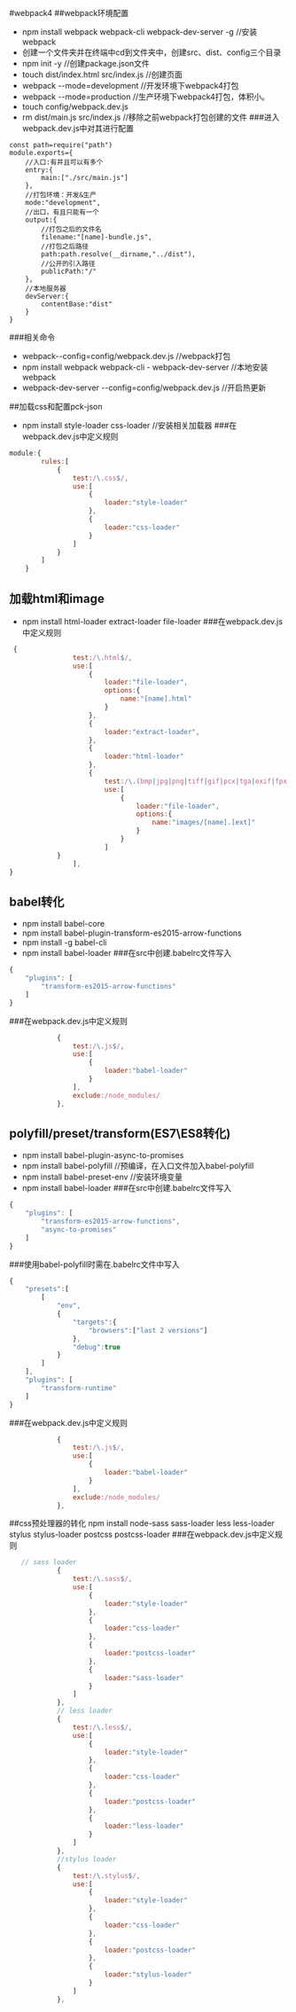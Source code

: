 #webpack4
##webpack环境配置
- npm install webpack webpack-cli webpack-dev-server -g //安装webpack
- 创建一个文件夹并在终端中cd到文件夹中，创建src、dist、config三个目录
- npm init -y  //创建package.json文件
- touch dist/index.html src/index.js //创建页面
- webpack --mode=development  //开发环境下webpack4打包
- webpack --mode=production  //生产环境下webpack4打包，体积小。
- touch config/webpack.dev.js    
- rm dist/main.js src/index.js //移除之前webpack打包创建的文件
###进入webpack.dev.js中对其进行配置
```
const path=require("path")
module.exports={
    //入口:有并且可以有多个
    entry:{
        main:["./src/main.js"]
    },
    //打包环境：开发&生产
    mode:"development",
    //出口，有且只能有一个
    output:{
        //打包之后的文件名
        filename:"[name]-bundle.js",
        //打包之后路径
        path:path.resolve(__dirname,"../dist"),
        //公开的引入路径
        publicPath:"/"
    },
    //本地服务器
    devServer:{
        contentBase:"dist"
    }
}
```
###相关命令
- webpack--config=config/webpack.dev.js   //webpack打包
- npm install webpack webpack-cli  - webpack-dev-server  //本地安装webpack
- webpack-dev-server --config=config/webpack.dev.js  //开启热更新


##加载css和配置pck-json
- npm install style-loader css-loader //安装相关加载器
###在webpack.dev.js中定义规则
```javascript
module:{
        rules:[
            {
                test:/\.css$/,
                use:[
                    {
                        loader:"style-loader"
                    },
                    {
                        loader:"css-loader"
                    }
                ]
            }
        ]
    } 
```
## 加载html和image
- npm install html-loader extract-loader file-loader 
###在webpack.dev.js中定义规则
```JavaScript
 {
                test:/\.html$/,
                use:[
                    {
                        loader:"file-loader",
                        options:{
                            name:"[name].html"
                        }
                    },
                    {
                        loader:"extract-loader",
                    },
                    {
                        loader:"html-loader"
                    },
                    {
                        test:/\.(bmp|jpg|png|tiff|gif|pcx|tga|exif|fpx|svg|psd|cdr|pcd|dxf|ufo|eps|ai|raw|WMF|webp)$/,
                        use:[
                            {
                                loader:"file-loader",
                                options:{
                                    name:"images/[name].[ext]"
                                }
                            }
                        ]
            }
                ],
}
```

## babel转化
- npm install babel-core
- npm install babel-plugin-transform-es2015-arrow-functions
- npm install -g babel-cli
- npm install babel-loader
###在src中创建.babelrc文件写入
```JavaScript
{
    "plugins": [
        "transform-es2015-arrow-functions"
    ]
}
```
###在webpack.dev.js中定义规则
```JavaScript
            {
                test:/\.js$/,
                use:[
                    {
                        loader:"babel-loader"
                    }
                ],
                exclude:/node_modules/
            },
```


## polyfill/preset/transform(ES7\ES8转化)
- npm install babel-plugin-async-to-promises 
- npm install babel-polyfill  //预编译，在入口文件加入babel-polyfill
- npm install babel-preset-env //安装环境变量
- npm install babel-loader
###在src中创建.babelrc文件写入
```JavaScript
{
    "plugins": [
        "transform-es2015-arrow-functions",
        "async-to-promises"
    ]
}
```
###使用babel-polyfill时需在.babelrc文件中写入
```JavaScript
{
    "presets":[
        [
            "env",
            {
                "targets":{
                    "browsers":["last 2 versions"]
                },
                "debug":true
            }
        ]
    ],
    "plugins": [
        "transform-runtime"
    ]
}
```
###在webpack.dev.js中定义规则
```JavaScript
            {
                test:/\.js$/,
                use:[
                    {
                        loader:"babel-loader"
                    }
                ],
                exclude:/node_modules/
            },
```


##css预处理器的转化
npm install node-sass sass-loader less less-loader stylus stylus-loader postcss  postcss-loader
###在webpack.dev.js中定义规则
```JavaScript
   // sass loader
            {
                test:/\.sass$/,
                use:[
                    {
                        loader:"style-loader"
                    },
                    {
                        loader:"css-loader"
                    },
                    {
                        loader:"postcss-loader"
                    },
                    {
                        loader:"sass-loader"
                    }
                ]
            },
            // less loader
            {
                test:/\.less$/,
                use:[
                    {
                        loader:"style-loader"
                    },
                    {
                        loader:"css-loader"
                    },
                    {
                        loader:"postcss-loader"
                    },
                    {
                        loader:"less-loader"
                    }
                ]
            },
            //stylus loader
            {
                test:/\.stylus$/,
                use:[
                    {
                        loader:"style-loader"
                    },
                    {
                        loader:"css-loader"
                    },
                    {
                        loader:"postcss-loader"
                    },
                    {
                        loader:"stylus-loader"
                    }
                ]
            },
```



